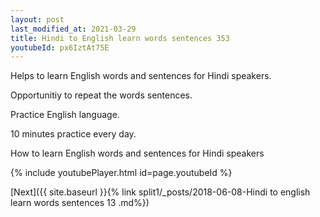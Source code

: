 ```yaml
---
layout: post
last_modified_at: 2021-03-29
title: Hindi to English learn words sentences 353 
youtubeId: px6IztAt75E
---
```

 
 
Helps to learn English words and sentences for Hindi speakers.

Opportunitiy to repeat the words sentences. 

Practice English language. 
 
10 minutes practice every day. 
 
How to learn English words and sentences for Hindi speakers 
 
{% include youtubePlayer.html id=page.youtubeId %}
 
 
[Next]({{ site.baseurl }}{% link  split1/_posts/2018-06-08-Hindi to english learn words sentences 13 .md%})
 
